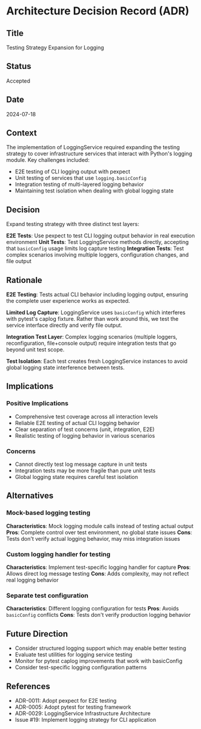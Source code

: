 # Architecture Decision Record (ADR)

## Title
Testing Strategy Expansion for Logging

## Status
Accepted

## Date
2024-07-18

## Context
The implementation of LoggingService required expanding the testing strategy to cover infrastructure services that interact with Python's logging module. Key challenges included:

- E2E testing of CLI logging output with pexpect
- Unit testing of services that use `logging.basicConfig`
- Integration testing of multi-layered logging behavior
- Maintaining test isolation when dealing with global logging state

## Decision
Expand testing strategy with three distinct test layers:

**E2E Tests**: Use pexpect to test CLI logging output behavior in real execution environment
**Unit Tests**: Test LoggingService methods directly, accepting that `basicConfig` usage limits log capture testing
**Integration Tests**: Test complex scenarios involving multiple loggers, configuration changes, and file output

## Rationale
**E2E Testing**: Tests actual CLI behavior including logging output, ensuring the complete user experience works as expected.

**Limited Log Capture**: LoggingService uses `basicConfig` which interferes with pytest's caplog fixture. Rather than work around this, we test the service interface directly and verify file output.

**Integration Test Layer**: Complex logging scenarios (multiple loggers, reconfiguration, file+console output) require integration tests that go beyond unit test scope.

**Test Isolation**: Each test creates fresh LoggingService instances to avoid global logging state interference between tests.

## Implications
### Positive Implications
- Comprehensive test coverage across all interaction levels
- Reliable E2E testing of actual CLI logging behavior
- Clear separation of test concerns (unit, integration, E2E)
- Realistic testing of logging behavior in various scenarios

### Concerns
- Cannot directly test log message capture in unit tests
- Integration tests may be more fragile than pure unit tests
- Global logging state requires careful test isolation

## Alternatives
### Mock-based logging testing
**Characteristics**: Mock logging module calls instead of testing actual output
**Pros**: Complete control over test environment, no global state issues
**Cons**: Tests don't verify actual logging behavior, may miss integration issues

### Custom logging handler for testing
**Characteristics**: Implement test-specific logging handler for capture
**Pros**: Allows direct log message testing
**Cons**: Adds complexity, may not reflect real logging behavior

### Separate test configuration
**Characteristics**: Different logging configuration for tests
**Pros**: Avoids `basicConfig` conflicts
**Cons**: Tests don't verify production logging behavior

## Future Direction
- Consider structured logging support which may enable better testing
- Evaluate test utilities for logging service testing
- Monitor for pytest caplog improvements that work with basicConfig
- Consider test-specific logging configuration patterns

## References
- ADR-0011: Adopt pexpect for E2E testing
- ADR-0005: Adopt pytest for testing framework
- ADR-0029: LoggingService Infrastructure Architecture
- Issue #19: Implement logging strategy for CLI application